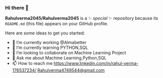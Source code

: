 ### Hi there 👋

**Rahulverma2045/Rahulverma2045** is a ✨ _special_ ✨ repository because its `README.md` (this file) appears on your GitHub profile.

Here are some ideas to get you started:

- 🔭 I’m currently working @Almabetter
- 🌱 I’m currently learning PYTHON,SQL
- 👯 I’m looking to collaborate on Machine Learning Project
- 💬 Ask me about Machine Learning,Python,SQL
- 📫 How to reach me https://www.linkedin.com/in/rahul-verma-176537234/
   Rahulverma4749544@gmail.com
